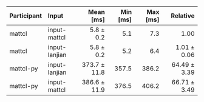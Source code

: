 | Participant | Input | Mean [ms] | Min [ms] | Max [ms] | Relative |
|:---|:---|---:|---:|---:|---:|
| mattcl | input-mattcl | 5.8 ± 0.2 | 5.1 | 7.3 | 1.00 |
| mattcl | input-lanjian | 5.8 ± 0.2 | 5.2 | 6.4 | 1.01 ± 0.06 |
| mattcl-py | input-lanjian | 373.7 ± 11.8 | 357.5 | 386.2 | 64.49 ± 3.39 |
| mattcl-py | input-mattcl | 386.6 ± 11.9 | 376.5 | 406.2 | 66.71 ± 3.49 |
